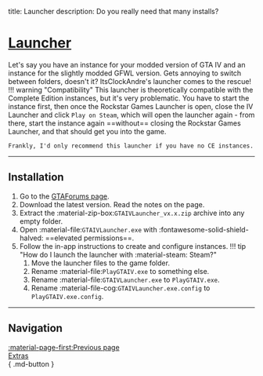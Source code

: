title: Launcher
description: Do you really need that many installs?

# [Launcher](https://gtaforums.com/topic/978788-gta-iv-launcher/)

Let's say you have an instance for your modded version of GTA IV and an instance for the slightly modded GFWL version. Gets annoying to switch between folders, doesn't it? ItsClockAndre's launcher comes to the rescue!
!!! warning "Compatibility"
    This launcher is theoretically compatible with the Complete Edition instances, but it's very problematic. You have to start the instance first, then once the Rockstar Games Launcher is open, close the IV Launcher and click `Play on Steam`, which will open the launcher again - from there, start the instance again ==without== closing the Rockstar Games Launcher, and that should get you into the game.

    Frankly, I'd only recommend this launcher if you have no CE instances.

---

<h2>Installation</h2>

1. Go to the [GTAForums page](https://gtaforums.com/topic/978788-gta-iv-launcher/).
2. Download the latest version. Read the notes on the page.
3. Extract the :material-zip-box:`GTAIVLauncher_vx.x.zip` archive into any empty folder.
4. Open :material-file:`GTAIVLauncher.exe` with :fontawesome-solid-shield-halved: ==elevated permissions==.
5. Follow the in-app instructions to create and configure instances.
!!! tip "How do I launch the launcher with :material-steam: Steam?"
    1. Move the launcher files to the game folder.
    2. Rename :material-file:`PlayGTAIV.exe` to something else.
    3. Rename :material-file:`GTAIVLauncher.exe` to `PlayGTAIV.exe`.
    4. Rename :material-file-cog:`GTAIVLauncher.exe.config` to `PlayGTAIV.exe.config`.

---

<h2>Navigation</h2>

[:material-page-first:Previous page <br>Extras</br>](index.md){ .md-button }
